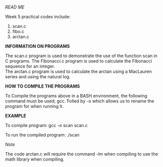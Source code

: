 *READ ME*

Week 5 practical codes include:
1. scan.c
2. fibo.c
3. arctan.c

**INFORMATION ON PROGRAMS**

The scan.c program is used to demonstrate the use of the function scan in C programs.
The Fibonacci.c program is used to calculate the Fibonacci sequence for an integer.        
The arctan.c program is used to calculate the arctan using a MacLauren series and using the natural log.

**HOW TO COMPILE THE PROGRAMS**


To Compile the programs above in a BASH environment, the following command must be used; gcc. Folled by -o which allows us to rename the program for when running it.

**EXAMPLE**

To compile program:
gcc -o scan scan.c

To run the compiled program:
./scan


*Note*

The code arctan.c will require the command -lm when compiling to use the math library when compiling.
